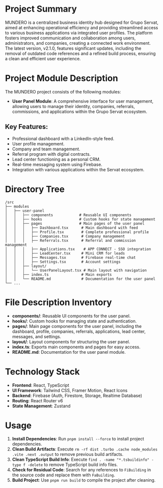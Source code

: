 # Project Summary
MUNDERO is a centralized business identity hub designed for Grupo Servat, aimed at enhancing operational efficiency and providing streamlined access to various business applications via integrated user profiles. The platform fosters improved communication and collaboration among users, administrators, and companies, creating a connected work environment. The latest version, v2.1.0, features significant updates, including the removal of outdated code references and a refined build process, ensuring a clean and efficient user experience.

# Project Module Description
The MUNDERO project consists of the following modules:
- **User Panel Module**: A comprehensive interface for user management, allowing users to manage their identity, companies, referrals, commissions, and applications within the Grupo Servat ecosystem.

## Key Features:
- Professional dashboard with a LinkedIn-style feed.
- User profile management.
- Company and team management.
- Referral program with digital contracts.
- Lead center functioning as a personal CRM.
- Real-time messaging system using Firebase.
- Integration with various applications within the Servat ecosystem.

# Directory Tree
```
/src
├── modules
│   ├── user-panel
│   │   ├── components            # Reusable UI components
│   │   ├── hooks                 # Custom hooks for state management
│   │   ├── pages                 # Main pages of the user panel
│   │   │   ├── Dashboard.tsx      # Main dashboard with feed
│   │   │   ├── Profile.tsx        # Complete professional profile
│   │   │   ├── Companies.tsx      # Company management
│   │   │   ├── Referrals.tsx      # Referral and commission management
│   │   │   ├── Applications.tsx    # APP CONNECT - SSO integration
│   │   │   ├── LeadCenter.tsx     # Mini CRM for leads
│   │   │   ├── Messages.tsx       # Firebase real-time chat
│   │   │   ├── Settings.tsx       # Account settings
│   │   ├── layout/
│   │   │   └── UserPanelLayout.tsx # Main layout with navigation
│   │   ├── index.ts               # Main exports
│   │   └── README.md              # Documentation for the user panel
└── ...
```

# File Description Inventory
- **components/**: Reusable UI components for the user panel.
- **hooks/**: Custom hooks for managing state and authentication.
- **pages/**: Main page components for the user panel, including the dashboard, profile, companies, referrals, applications, lead center, messages, and settings.
- **layout/**: Layout components for structuring the user panel.
- **index.ts**: Exports main components and pages for easy access.
- **README.md**: Documentation for the user panel module.

# Technology Stack
- **Frontend**: React, TypeScript
- **UI Framework**: Tailwind CSS, Framer Motion, React Icons
- **Backend**: Firebase (Auth, Firestore, Storage, Realtime Database)
- **Routing**: React Router v6
- **State Management**: Zustand

# Usage
1. **Install Dependencies**: Run `pnpm install --force` to install project dependencies.
2. **Clean Build Artifacts**: Execute `rm -rf dist .turbo .cache node_modules .vite .next .output` to remove previous build artifacts.
3. **Clean TypeScript Build Info**: Execute `find . -name "*.tsbuildinfo" -type f -delete` to remove TypeScript build info files.
4. **Check for Residual Code**: Search for any references to `FiBuilding` in the source code and replace them with `FaBuilding`.
5. **Build Project**: Use `pnpm run build` to compile the project after cleaning.
